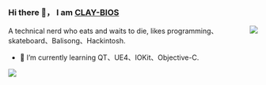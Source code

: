 ### Hi there 👋， I am [CLAY-BIOS](https://github.com/CLAY-BIOS)

<img src="https://github-readme-stats.vercel.app/api?username=CLAY-BIOS&show_icons=true&hide_border=true&icon_color=4c71f2&title_color=2f80ed" align="right">

A technical nerd who eats and waits to die, likes programming、skateboard、Balisong、Hackintosh.




- 🌱 I’m currently learning QT、UE4、IOKit、Objective-C.

<a href="https://github.com/CLAY-BIOS/Lenovo-ThinkPad-T450s-Hackintosh-Big-Sur-OpenCore">
  <!-- Change the `github-readme-stats.anuraghazra1.vercel.app` to `github-readme-stats.vercel.app`  -->
  <img align="left" src="https://github-readme-stats.vercel.app/api/pin/?username=CLAY-BIOS&repo=ThinkPad-T450s-Hackintosh-Big-Sur-OpenCore" />
</a>    

<!--
**CLAY-BIOS/CLAY-BIOS** is a ✨ _special_ ✨ repository because its `README.md` (this file) appears on your GitHub profile.

Here are some ideas to get you started:

- 🔭 I’m currently working on ...
- 🌱 I’m currently learning ...
- 👯 I’m looking to collaborate on ...
- 🤔 I’m looking for help with ...
- 💬 Ask me about ...
- 📫 How to reach me: ...
- 😄 Pronouns: ...
- ⚡ Fun fact: ...
-->
